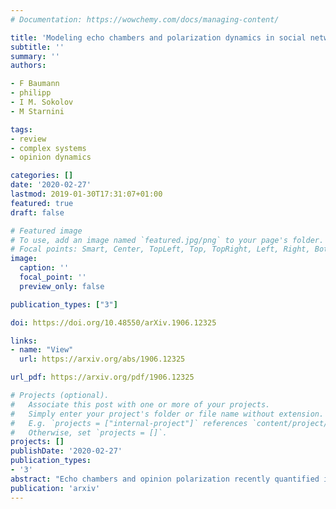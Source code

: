 ```yaml
---
# Documentation: https://wowchemy.com/docs/managing-content/

title: 'Modeling echo chambers and polarization dynamics in social networks'
subtitle: ''
summary: ''
authors:

- F Baumann
- philipp 
- I M. Sokolov
- M Starnini

tags:
- review
- complex systems
- opinion dynamics

categories: []
date: '2020-02-27'
lastmod: 2019-01-30T17:31:07+01:00
featured: true
draft: false

# Featured image
# To use, add an image named `featured.jpg/png` to your page's folder.
# Focal points: Smart, Center, TopLeft, Top, TopRight, Left, Right, BottomLeft, Bottom, BottomRight.
image:
  caption: ''
  focal_point: ''
  preview_only: false

publication_types: ["3"]

doi: https://doi.org/10.48550/arXiv.1906.12325

links:
- name: "View"
  url: https://arxiv.org/abs/1906.12325

url_pdf: https://arxiv.org/pdf/1906.12325

# Projects (optional).
#   Associate this post with one or more of your projects.
#   Simply enter your project's folder or file name without extension.
#   E.g. `projects = ["internal-project"]` references `content/project/deep-learning/index.md`.
#   Otherwise, set `projects = []`.
projects: []
publishDate: '2020-02-27'
publication_types:
- '3'
abstract: "Echo chambers and opinion polarization recently quantified in several sociopolitical contexts and across different social media, raise concerns on their potential impact on the spread of misinformation and on openness of debates. Despite increasing efforts, the dynamics leading to the emergence of these phenomena stay unclear. We propose a model that introduces the dynamics of radicalization, as a reinforcing mechanism driving the evolution to extreme opinions from moderate initial conditions. Inspired by empirical findings on social interaction dynamics, we consider agents characterized by heterogeneous activities and homophily. We show that the transition between a global consensus and emerging radicalized states is mostly governed by social influence and by the controversialness of the topic discussed. Compared with empirical data of polarized debates on Twitter, the model qualitatively reproduces the observed relation between users' engagement and opinions, as well as opinion segregation in the interaction network. Our findings shed light on the mechanisms that may lie at the core of the emergence of echo chambers and polarization in social media."
publication: 'arxiv'
---
```

